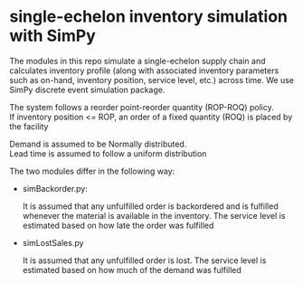 # single-echelon inventory simulation with SimPy

The modules in this repo simulate a single-echelon supply chain
and calculates inventory profile (along with associated inventory 
parameters such as on-hand, inventory position, service level, etc.) 
across time.  We use SimPy discrete event simulation package.

The system follows a reorder point-reorder quantity (ROP-ROQ) policy.  
If inventory position <= ROP, an order of a fixed quantity (ROQ)
is placed by the facility

Demand is assumed to be Normally distributed.  
Lead time is assumed to follow a uniform distribution

The two modules differ in the following way:

* simBackorder.py:

    It is assumed that any unfulfilled order is backordered
    and is fulfilled whenever the material is available in the 
    inventory.  The service level is estimated based on how 
    late the order was fulfilled

* simLostSales.py

    It is assumed that any unfulfilled order is lost.  The 
    service level is estimated based on how much of the 
    demand was fulfilled

